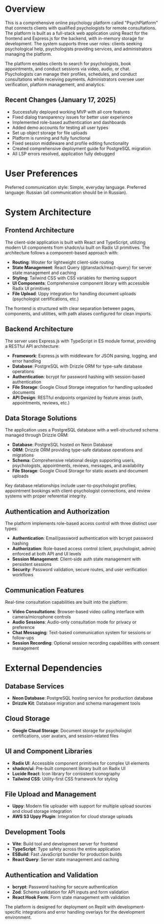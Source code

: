 # Overview

This is a comprehensive online psychology platform called "PsychPlatform" that connects clients with qualified psychologists for remote consultations. The platform is built as a full-stack web application using React for the frontend and Express.js for the backend, with in-memory storage for development. The system supports three user roles: clients seeking psychological help, psychologists providing services, and administrators managing the platform.

The platform enables clients to search for psychologists, book appointments, and conduct sessions via video, audio, or chat. Psychologists can manage their profiles, schedules, and conduct consultations while receiving payments. Administrators oversee user verification, platform management, and analytics.

## Recent Changes (January 17, 2025)
- Successfully deployed working MVP with all core features
- Fixed dialog transparency issues for better user experience
- Implemented role-based authentication and dashboards
- Added demo accounts for testing all user types
- Set up object storage for file uploads
- Platform is running and fully functional
- Fixed session middleware and profile editing functionality
- Created comprehensive deployment guide for PostgreSQL migration
- All LSP errors resolved, application fully debugged

# User Preferences

Preferred communication style: Simple, everyday language.
Preferred language: Russian (all communication should be in Russian).

# System Architecture

## Frontend Architecture
The client-side application is built with React and TypeScript, utilizing modern UI components from shadcn/ui built on Radix UI primitives. The architecture follows a component-based approach with:

- **Routing**: Wouter for lightweight client-side routing
- **State Management**: React Query (@tanstack/react-query) for server state management and caching
- **Styling**: Tailwind CSS with CSS variables for theming support
- **UI Components**: Comprehensive component library with accessible Radix UI primitives
- **File Upload**: Uppy integration for handling document uploads (psychologist certifications, etc.)

The frontend is structured with clear separation between pages, components, and utilities, with path aliases configured for clean imports.

## Backend Architecture
The server uses Express.js with TypeScript in ES module format, providing a RESTful API architecture:

- **Framework**: Express.js with middleware for JSON parsing, logging, and error handling
- **Database**: PostgreSQL with Drizzle ORM for type-safe database operations
- **Authentication**: bcrypt for password hashing with session-based authentication
- **File Storage**: Google Cloud Storage integration for handling uploaded documents
- **API Design**: RESTful endpoints organized by feature areas (auth, appointments, reviews, etc.)

## Data Storage Solutions
The application uses a PostgreSQL database with a well-structured schema managed through Drizzle ORM:

- **Database**: PostgreSQL hosted on Neon Database
- **ORM**: Drizzle ORM providing type-safe database operations and migrations
- **Schema**: Comprehensive relational design supporting users, psychologists, appointments, reviews, messages, and availability
- **File Storage**: Google Cloud Storage for static assets and document uploads

Key database relationships include user-to-psychologist profiles, appointment bookings with client-psychologist connections, and review systems with proper referential integrity.

## Authentication and Authorization
The platform implements role-based access control with three distinct user types:

- **Authentication**: Email/password authentication with bcrypt password hashing
- **Authorization**: Role-based access control (client, psychologist, admin) enforced at both API and UI levels
- **Session Management**: Client-side auth state management with persistent sessions
- **Security**: Password validation, secure routes, and user verification workflows

## Communication Features
Real-time consultation capabilities are built into the platform:

- **Video Consultations**: Browser-based video calling interface with camera/microphone controls
- **Audio Sessions**: Audio-only consultation mode for privacy or preference
- **Chat Messaging**: Text-based communication system for sessions or follow-ups
- **Session Recording**: Optional session recording capabilities with consent management

# External Dependencies

## Database Services
- **Neon Database**: PostgreSQL hosting service for production database
- **Drizzle Kit**: Database migration and schema management tools

## Cloud Storage
- **Google Cloud Storage**: Document storage for psychologist certifications, user avatars, and session-related files

## UI and Component Libraries
- **Radix UI**: Accessible component primitives for complex UI elements
- **shadcn/ui**: Pre-built component library built on Radix UI
- **Lucide React**: Icon library for consistent iconography
- **Tailwind CSS**: Utility-first CSS framework for styling

## File Upload and Management
- **Uppy**: Modern file uploader with support for multiple upload sources and cloud storage integration
- **AWS S3 Uppy Plugin**: Integration for cloud storage uploads

## Development Tools
- **Vite**: Build tool and development server for frontend
- **TypeScript**: Type safety across the entire application
- **ESBuild**: Fast JavaScript bundler for production builds
- **React Query**: Server state management and caching

## Authentication and Validation
- **bcrypt**: Password hashing for secure authentication
- **Zod**: Schema validation for API inputs and form validation
- **React Hook Form**: Form state management with validation

The platform is designed for deployment on Replit with development-specific integrations and error handling overlays for the development environment.